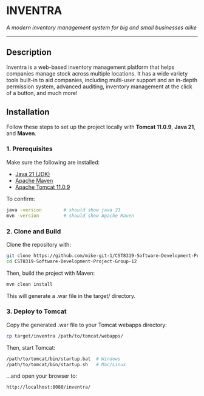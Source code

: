 # INVENTRA
_A modern inventory management system for big and small businesses alike_

---

## Description
Inventra is a web-based inventory management platform that helps companies manage stock across multiple locations.
It has a wide variety tools built-in to aid companies, including multi-user support and an in-depth permission system, advanced auditing, inventory management at the click of a button, and much more!

## Installation
Follow these steps to set up the project locally with **Tomcat 11.0.9**, **Java 21**, and **Maven**.

### 1. Prerequisites
Make sure the following are installed:
- [Java 21 (JDK)](https://jdk.java.net/21/)
- [Apache Maven](https://maven.apache.org/download.cgi)
- [Apache Tomcat 11.0.9](https://tomcat.apache.org/download-11.cgi)

To confirm:
```bash
java -version        # should show java 21
mvn -version         # should show Apache Maven
```

### 2. Clone and Build
Clone the repository with:
```bash
git clone https://github.com/mike-git-1/CST8319-Software-Development-Project-Group-12.git
cd CST8319-Software-Development-Project-Group-12
```
Then, build the project with Maven:
```bash
mvn clean install
```
This will generate a .war file in the target/ directory.

### 3. Deploy to Tomcat
Copy the generated .war file to your Tomcat webapps directory:
```bash
cp target/inventra /path/to/tomcat/webapps/
```
Then, start Tomcat:
```bash
/path/to/tomcat/bin/startup.bat  # Windows
/path/to/tomcat/bin/startup.sh   # Mac/Linux
```
...and open your browser to:
```bash
http://localhost:8080/inventra/
